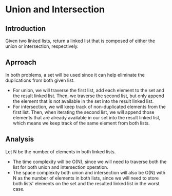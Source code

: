# Union and Intersection

## Introduction
Given two linked lists, return a linked list that is composed of either the union or intersection, respectively.

## Aprroach
In both problems, a set will be used since it can help eliminate the duplications from both given list.
- For union, we will traverse the first list, add each element to the set and the result linked list. Then, we traverse the second list, but only append the element that is not available in the set into the result linked list.
- For intersection, we will keep track of non-duplicated elements from the first list. Then, when iterating the second list, we will append those elements that are already available in our set into the result linked list, which means we keep track of the same element from both lists.

## Analysis
Let N be the number of elements in both linked lists.
- The time complexity will be O(N), since we will need to traverse both the list for both union and intersection operation.
- The space complexity both union and intersection will also be O(N) with N as the number of elements in both lists, since we will need to store both lists' elements on the set and the resulted linked list in the worst case.
